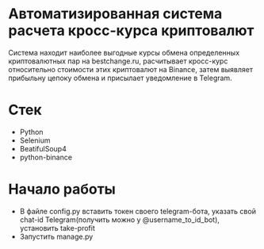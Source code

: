 # Автоматизированная система расчета кросс-курса криптовалют
Система находит наиболее выгодные курсы обмена определенных криптовалютных пар на bestchange.ru, расчитывает кросс-курс относительно стоимости этих криптовалют на Binance, затем выявляет прибыльну цепоку обмена и присылает уведомление в Telegram.
# Стек
- Python
- Selenium
- BeatifulSoup4
- python-binance
# Начало работы
- В файле config.py вставить токен своего telegram-бота, указать свой chat-id Telegram(получить можно у @username_to_id_bot), установить take-profit
- Запустить manage.py

